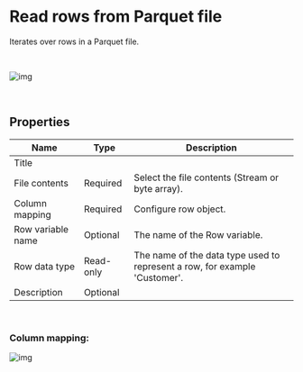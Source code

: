 # Read rows from Parquet file

Iterates over rows in a Parquet file.

<br/>

![img](https://profitbasedocs.blob.core.windows.net/flowimages/parquet-read-rows.png)

<br/>

## Properties

| Name              | Type      | Description                                                                |
| ----------------- | --------- | -------------------------------------------------------------------------- |
| Title             |           |                                                                            |
| File contents     | Required  | Select the file contents (Stream or byte array).                           |
| Column mapping    | Required  | Configure row object.                                                      |
| Row variable name | Optional  | The name of the Row variable.                                              |
| Row data type     | Read-only | The name of the data type used to represent a row, for example 'Customer'. |
| Description       | Optional  |                                                                            |

<br/>

### Column mapping:

![img](https://profitbasedocs.blob.core.windows.net/flowimages/column-mapping.png)
